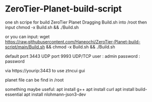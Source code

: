 # ZeroTier-Planet-build-script
one sh scripe for build ZeroTier Planet
Dragging Build.sh into /root then input chmod -x Build.sh && ./Build.sh


or you can input:
        wget https://raw.githubusercontent.com/Haneochi/ZeroTier-Planet-build-script/main/Build.sh && chmod -x Build.sh && ./Build.sh
        


default port 3443 UDP
        port 9993 UDP/TCP
        user : admin
        password : password
        

via https://yourip:3443 to use ztncui gui



planet file can be find in /root



something maybe useful:
apt install g++
apt install curl
apt install build-essential
apt install nlohmann-json3-dev
